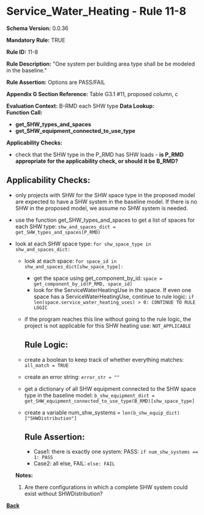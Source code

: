 # Service_Water_Heating - Rule 11-8
**Schema Version:** 0.0.36  

**Mandatory Rule:** TRUE

**Rule ID:** 11-8

**Rule Description:** "One system per building area type shall be be modeled in the baseline."

**Rule Assertion:** Options are PASS/FAIL

**Appendix G Section Reference:** Table G3.1 #11, proposed column, c

**Evaluation Context:** B-RMD each SHW type
**Data Lookup:**   
**Function Call:** 
- **get_SHW_types_and_spaces**
- **get_SHW_equipment_connected_to_use_type**  

**Applicability Checks:**
- check that the SHW type in the P_RMD has SHW loads - **is P_RMD appropriate for the applicability check, or should it be B_RMD?**  

## Applicability Checks:
- only projects with SHW for the SHW space type in the proposed model are expected to have a SHW system in the baseline model.  If there is no SHW in the proposed model, we assume no SHW system is needed.
- use the function get_SHW_types_and_spaces to get a list of spaces for each SHW type: `shw_and_spaces_dict = get_SHW_types_and_spaces(P_RMD)`
- look at each SHW space type: `for shw_space_type in shw_and_spaces_dict:`
  - look at each space: `for space_id in shw_and_spaces_dict[shw_space_type]:`
    - get the space using get_component_by_id: `space = get_component_by_id(P_RMD, space_id)`
    - look for the ServiceWaterHeatingUse in the space.  If even one space has a ServiceWaterHeatingUse, continue to rule logic: `if len(space.service_water_heating_uses) > 0: CONTINUE TO RULE LOGIC`
  - if the program reaches this line without going to the rule logic, the project is not applicable for this SHW heating use: `NOT_APPLICABLE`

    ## Rule Logic: 
  - create a boolean to keep track of whether everything matches: `all_match = TRUE`
  - create an error string: `error_str = ""`
  - get a dictionary of all SHW equipment connected to the SHW space type in the baseline model: `b_shw_equipment_dict = get_SHW_equipment_connected_to_use_type(B_RMD)[shw_space_type]`
  - create a variable num_shw_systems = `len(b_shw_equip_dict)["SHWDistribution"]`

    ## Rule Assertion: 
    - Case1: there is exactly one system: PASS: `if num_shw_systems == 1: PASS`
    - Case2: all else, FAIL: `else: FAIL`

  
  **Notes:**
  1.  Are there configurations in which a complete SHW system could exist without SHWDistribution?

**[Back](../_toc.md)**
